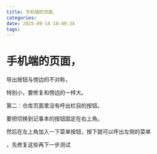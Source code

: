 ```yaml
---
title: 手机端的页面，
categories: 
date: 2025-09-14 18:49:34
tags: 
---
```


# 手机端的页面，

导出按钮与傍边的不对称，

特别小，要修复和傍边的一样大。

第二：仓库页面里没有呼出栏目的按钮。

要把切换到记事本的按钮固定在右上角。

然后在左上角加入一下菜单按钮，按下就可以呼出左侧的菜单


，先修复这些再下一步测试
